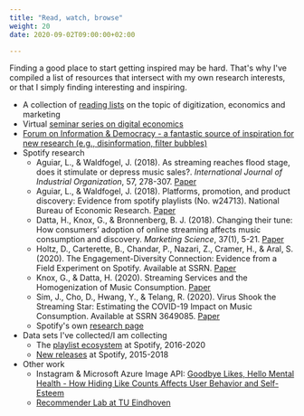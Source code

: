 ```yaml
---
title: "Read, watch, browse"
weight: 20
date: 2020-09-02T09:00:00+02:00

---
```


Finding a good place to start getting inspired may be hard. That's why I've compiled a list of resources that intersect with my own research interests, or that I simply finding interesting and inspiring.


- A collection of [reading lists](https://paper.dropbox.com/doc/Digitization-Course-Syllabi--AwXVjOxTO8Zddm2n3MWo4rdpAg-OLLDNQ8nw7j6PsUahRlVz) on the topic of digitization, economics and marketing
- Virtual [seminar series on digital economics](https://www.digitalecon.org/seminar)
- [Forum on Information & Democracy - a fantastic source of inspiration for new research (e.g., disinformation, filter bubbles)](https://informationdemocracy.org/wp-content/uploads/2020/11/ForumID_Report-on-infodemics_101120.pdf)
- Spotify research
  - Aguiar, L., & Waldfogel, J. (2018). As streaming reaches flood stage, does it stimulate or depress music sales?. *International Journal of Industrial Organization*, 57, 278-307. [Paper](https://doi.org/10.1016/j.ijindorg.2017.06.004)
  - Aguiar, L., & Waldfogel, J. (2018). Platforms, promotion, and product discovery: Evidence from spotify playlists (No. w24713). National Bureau of Economic Research. [Paper](https://www.nber.org/papers/w24713.pdf)  
  - Datta, H., Knox, G., & Bronnenberg, B. J. (2018). Changing their tune: How consumers’ adoption of online streaming affects music consumption and discovery. *Marketing Science*, 37(1), 5-21. [Paper](https://pubsonline.informs.org/doi/pdf/10.1287/mksc.2017.1051)
  - Holtz, D., Carterette, B., Chandar, P., Nazari, Z., Cramer, H., & Aral, S. (2020). The Engagement-Diversity Connection: Evidence from a Field Experiment on Spotify. Available at SSRN. [Paper](https://arxiv.org/pdf/2003.08203)
  - Knox, G., & Datta, H. (2020). Streaming Services and the Homogenization of Music Consumption. [Paper](https://research.tilburguniversity.edu/en/publications/streaming-services-and-the-homogenization-of-music-consumption)
  - Sim, J., Cho, D., Hwang, Y., & Telang, R. (2020). Virus Shook the Streaming Star: Estimating the COVID-19 Impact on Music Consumption. Available at SSRN 3649085. [Paper](https://papers.ssrn.com/sol3/papers.cfm?abstract_id=3649085)
  - Spotify's own [research page](https://research.atspotify.com)
- Data sets I've collected/I am collecting
    - The [playlist ecosystem](https://github.com/hannesdatta/data-spotify-playlist-ecosystem) at Spotify, 2016-2020
    - [New releases](https://github.com/hannesdatta/data-spotify-releases) at Spotify, 2015-2018
- Other work
    - Instagram & Microsoft Azure Image API: [Goodbye Likes, Hello Mental Health - How Hiding Like Counts Affects User Behavior and Self-Esteem](https://github.com/RoyKlaasseBos/Hiding-Instagram-Likes)
    - [Recommender Lab at TU Eindhoven](http://martijnwillemsen.nl/recommenderlab/index.html)
